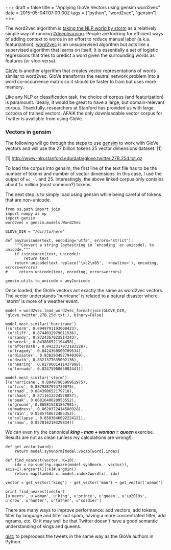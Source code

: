 +++
draft = false
title = "Applying GloVe Vectors using gensim word2vec"
date = 2015-05-04T07:00:00Z
tags = ["python", "word2vec", "gensim"]
+++

The word2vec algorithm is [taking the NLP world by storm](http://www.wise.io/tech/five-takeaways-on-the-state-of-natural-language-processing) as a relatively simple way of running [#deeplearning](https://twitter.com/search?q=%23deeplearning). People are looking for efficient ways of adding context to words in an effort to reduce manual labor (a.k.a. featurization). [word2vec](http://insightdatascience.com/blog/thisplusthat_a_search_engine_that_lets_you_add_words_as_vectors.html) is an unsupervised algorithm but acts like a supervised algorithm that learns on itself. It is essentially a set of logistic regressions that tries to predict a word given the surrounding words as features (or vice-versa).

[GloVe](http://nlp.stanford.edu/projects/glove/) is another algorithm that creates vector representations of words similar to word2vec. GloVe transforms the neutral network problem into a word co-occurrence matrix so it should be faster to train but uses more memory.

Like any NLP or classification task, the choice of corpus (and featurization) is paramount. Ideally, it would be great to have a large, but domain-relevant corpus. Thankfully, researchers at Stanford has provided us with large corpora of trained vectors. AFAIK the only downloadable vector corpus for Twitter is available from using GloVe.

### Vectors in gensim

The following will go through the steps to use [gensim](http://radimrehurek.com/2014/12/making-sense-of-word2vec/) to work with GloVe vectors and will use the 27 billion tokens 25 vector dimensions dataset. [1]

[1] http://www-nlp.stanford.edu/data/glove.twitter.27B.25d.txt.gz

To load the corpus into gensim, the first line of the text file has to be the number of tokens and number of vector dimensions. In this case, I use the output of `wc -l` and 25. Interestingly, the above linked corpus only contains about 1+ million (most common?) tokens. 

The next step is to simply load using gensim while being careful of tokens that are non-unicode. 

```
from os.path import join
import numpy as np
import gensim
word2vec = gensim.models.Word2Vec

GLOVE_DIR = "/dir/to/here"

def any2unicode(text, encoding='utf8', errors='strict'):
    """Convert a string (bytestring in `encoding` or unicode), to unicode."""
    if isinstance(text, unicode):
        return text
    return unicode(text.replace('\xc2\x85', '<newline>'), encoding, errors=errors)
#     return unicode(text, encoding, errors=errors)

gensim.utils.to_unicode = any2unicode
```

Once loaded, the GloVe vectors act exactly the same as word2vec vectors. The vector understands 'hurricane' is related to a natural disaster where 'storm' is more of a weather event.

```
model = word2vec.load_word2vec_format(join(GLOVE_DIR, 'glove.twitter.27B.25d.txt'), binary=False)

model.most_similar('hurricane')
[(u'storm', 0.8949791193008423),
 (u'cliff', 0.8744032979011536),
 (u'sandy', 0.8724367022514343),
 (u'wreck', 0.843888521194458),
 (u'aftermath', 0.8432317972183228),
 (u'tragedy', 0.8424368500709534),
 (u'disaster', 0.8382934927940369),
 (u'death', 0.8321377635002136),
 (u'hearing', 0.8270001411437988),
 (u'tornado', 0.8247590065002441)]

model.most_similar('storm')
[(u'hurricane', 0.8949790596961975),
 (u'fire', 0.8879387974739075),
 (u'road', 0.884390652179718),
 (u'chaos', 0.8711612224578857),
 (u'peak', 0.8681640028953552),
 (u'ground', 0.865815281867981),
 (u'madness', 0.8620372414588928),
 (u'rain', 0.8585748672485352),
 (u'collapse', 0.8583846092224121),
 (u'snow', 0.857816219329834)]
```

We can even try the canonical **_king - man + woman = queen_** exercise. Results are not as clean (unless my calculations are wrong!).

```
def get_vector(word): 
    return model.syn0norm[model.vocab[word].index]

def find_nearest(vector, K=10):
    idx = np.sum((np.square(model.syn0norm - vector)), axis=1).argsort()[:K]#.argmin()
    return map(lambda x: model.index2word[x], idx)

vector = get_vector('king') - get_vector('man') + get_vector('woman')

print find_nearest(vector)
[u'meets', u'woman', u'king', u'prince', u'queen', u'\u2019s', u'crow', u'hunter', u'father', u'soldier']
```

There are many ways to improve performance: add vectors, add tokens, filter by language and filter out spam, having a more concentrated filter, add ngrams, etc. Or it may well be that Twitter doesn't have a good semantic understanding of kings and queens.

[gist:](https://gist.github.com/tokestermw/cb87a97113da12acb388) to preprocess the tweets in the same way as the GloVe authors in Python.
